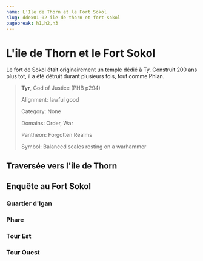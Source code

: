 ```yaml
---
name: L'Ile de Thorn et le Fort Sokol
slug: ddex01-02-ile-de-thorn-et-fort-sokol
pagebreak: h1,h2,h3
---
```

<!-- ![chateau](chateau_if.jpg) -->
# L'ile de Thorn et le Fort Sokol

Le fort de Sokol était originairement un temple dédié à Ty. Construit 200 ans plus tot, il a été détruit durant plusieurs fois, tout comme Phlan.

> **Tyr**,  God of Justice
> (PHB p294)
>
> Alignment: lawful good
>
> Category: None
>
> Domains: Order, War
>
> Pantheon: Forgotten Realms
>
> Symbol: Balanced scales resting on a warhammer

## Traversée vers l'ile de Thorn

## Enquête au Fort Sokol

### Quartier d'Igan

### Phare

### Tour Est

### Tour Ouest
